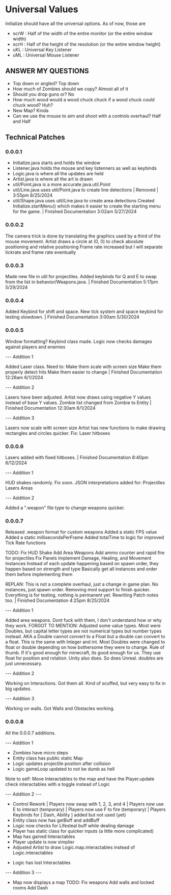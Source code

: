 # Universal Values

Initialize should have all the universal options. As of now, those are

- scrW : Half of the width of the entire monitor (or the entire window width)
- scrH : Half of the height of the resolution (or the entire window height)
- uKL : Universal Key Listener
- uML : Universal Mouse Listener

## ANSWER MY QUESTIONS

- Top down or angled?
    Top down
- How much of Zombies should we copy?
    Almost all of it
- Should you drop guns or?
    No
- How much wood would a wood chuck chuck if a wood chuck could chuck wood?
    Huh?
- New Map?
    Kinda
- Can we use the mouse to aim and shoot with a controls overhaul?
    Half and Half

## Technical Patches

### 0.0.0.1

- Initialize.java starts and holds the window
- Listener.java holds the mouse and key listenners as well as keybinds
- Logic.java is where all the updates are held
- Artist.java is where all the art is drawn
- util/Point.java is a more accurate java.util.Point
- util/Line.java uses util/Point.java to create line detections
| Removed | 3:55pm 8/25/2024
- util/Shape.java uses util/Line.java to create area detections
Created Initialize.startMenu() which makes it easier to create the starting menu for the game.
| Finished Documentation 3:02am 5/27/2024

### 0.0.0.2

The camera trick is done by translating the graphics used by a third of the mouse movement.
Artist draws a circle at (0, 0) to check aboslute positioning and relative positioning
Frame rate increased but I will separate tickrate and frame rate eventually

### 0.0.0.3

Made new file in util for projectiles.
Added keybinds for Q and E to swap from the list in behavior/Weapons.java.
| Finished Documentation 5:17pm 5/29/2024

### 0.0.0.4

Added Keybind for shift and space.
New tick system and space keybind for testing slowdown.
| Finished Documentation 3:00am 5/30/2024

### 0.0.0.5

Window formatting?
Keybind class made.
Logic now checks damages against players and enemies

--- Addition 1

Added Laser class.
Need to:
 Make them scale with screen size
 Make them properly detect hits
 Make them easier to change
| Finished Documentation 12:28am 6/1/2024

--- Addition 2

Lasers have been adjusted.
Artist now draws using negative Y values instead of base Y values.
Zombie list changed from Zombie to Entity
| Finished Documentation 12:30am 6/1/2024

--- Addition 3

Lasers now scale with screen size
Artist has new functions to make drawing rectangles and circles quicker.
Fix: Laser hitboxes

### 0.0.0.6

Lasers added with fixed hitboxes.
| Finished Documentation 8:40pm 6/12/2024

--- Addition 1

HUD shakes randomly. Fix soon.
JSON interpretations added for:
 Projectiles
 Lasers
 Areas

--- Addition 2

Added a ".weapon" file type to change weapons quicker.

### 0.0.0.7

Released .weapon format for custom weapons
Added a static FPS value
Added a static millisecondsPerFrame
Added totalTime to logic for improved Tick Rate functions

TODO:
Fix HUD Shake
Add Area Weapons
Add ammo counter and rapid fire for projectiles
Fix Panels
Implement Damage, Healing, and Movement Instances
 Instead of each update happening based on spawn order, they happen based on strength and type
 Basically get all instances and order them before implementing them

REPLAN:
This is not a complete overhaul, just a change in game plan. No instances, just spawn order. Removing mod support to finish quicker. Everything is for testing, nothing is permanent yet.
Rewriting Patch notes too.
| Finished Documentation 4:25pm 8/25/2024

--- Addition 1

Added area weapons. Dont fuck with them, I don't understand how or why they work.
FORGOT TO MENTION: Adjusted some value types. Most were Doubles, but capital letter types are not numerical types but number types instead.
AKA a Double cannot convert to a Float but a double can convert to a float. This is the same with Integer and int. Most Doubles were changed to float or double depending on how bothersome they were to change.
Rule of thumb. If it's good enough for minecraft, its good enough for us. They use float for position and rotation. Unity also does. So does Unreal. doubles are just unnecessary.

--- Addition 2

Working on Interactions. Got them all. Kind of scuffed, but very easy to fix in big updates.

--- Addition 3

Working on walls. Got Walls and Obstacles working.

### 0.0.0.8

All the 0.0.0.7 additions.

--- Addition 1

+ Zombies have micro steps
+ Entity class has public static Map
+ Logic updates projectile position after collision
+ Logic gameLoop updated to not be dumb as hell

Note to self: Move Interactables to the map and have the Player.update check interactables with a toggle instead of Logic

--- Addition 2 ---

+ Control Rework
| Players now swap with 1, 2, 3, and 4
| Players now use E to interact (temporary)
| Players now use F to fire (temporary)
| Players Keybinds for [ Dash, Ability ] added but not used (yet)
+ Entity class now has getBuff and addBuff
+ Logic now checks for Lifesteal buff while dealing damage
+ Player has static class for quicker inputs (a little more complicated)
+ Map has gained Interactables
+ Player update is now simplier
+ Adjusted Artist to draw Logic.map.interactables instead of Logic.interactables

- Logic has lost Interactables

--- Addition 3 ---

+ Map now displays a map
TODO:
    Fix weapons
    Add walls and locked rooms
    Add Dash